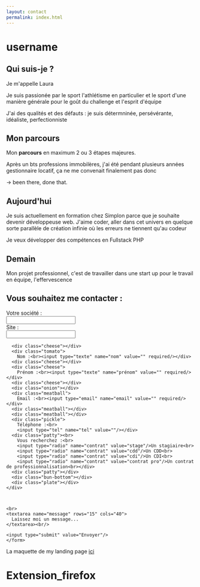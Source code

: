 ```yaml
---
layout: contact
permalink: index.html
---
```


# username

## Qui suis-je ?

Je m'appelle Laura

Je suis passionée par le sport l'athlétisme en particulier et le sport d'une manière générale pour le goût du challenge et l'esprit d'équipe

J'ai des qualités et des défauts :  je suis détermninée, persévérante, idéaliste, perfectionniste

## Mon parcours

Mon **parcours** en maximum 2 ou 3 étapes majeures.

Après un bts professions immobilères, j'ai été pendant plusieurs années gestionnaire locatif, ça ne me convenait finalement pas donc 

-> been there, done that.

## Aujourd'hui

Je suis actuellement en formation chez Simplon parce que je souhaite devenir développeuse web. J'aime coder, aller dans cet univers en quelque sorte parallèle de création infinie où les erreurs ne tiennent qu'au codeur

Je veux développer des compétences en Fullstack PHP

## Demain

Mon projet professionnel, c'est de travailler dans une start up pour le travail en équipe, l'effervescence

  <section class="form">
  <h1>Vous souhaitez me contacter :</h1>
  <form action="https://formspree.io/laura.delahaye@gmail.com"
          method="POST">
    <div class="burger">
      <div class="bun-top">Votre société : <br>
          <input type="texte" name="société" value="" required/><br>
        Site : <br><input type="url" name="société" value="" />
      </div>
      
      <div class="cheese"></div>
      <div class="tomato">
        Nom :<br><input type="texte" name="nom" value="" required/></div>
      <div class="cheese"></div>
      <div class="cheese">
        Prénom :<br><input type="texte" name="prénom" value="" required/></div>
      <div class="cheese"></div>
      <div class="onion"></div>
      <div class="meatball">
        Email :<br><input type="email" name="email" value="" required/></div>
      <div class="meatball"></div>
      <div class="meatball"></div>
      <div class="pickle">
        Téléphone :<br> 
        <input type="tel" name="tel" value=""/></div>
      <div class="patty"><br>
        Vous recherchez :<br> 
        <input type="radio" name="contrat" value="stage"/>Un stagiaire<br>
        <input type="radio" name="contrat" value="cdd"/>Un CDD<br>
        <input type="radio" name="contrat" value="cdi"/>Un CDI<br>
        <input type="radio" name="contrat" value="contrat pro"/>Un contrat de professionnalisation<br></div>
      <div class="patty"></div>
      <div class="bun-bottom"></div>
      <div class="plate"></div>
    </div>
   
 
    
    <br>
    <textarea name="message" rows="15" cols="40">
      Laissez moi un message...
    </textarea><br/>
    
    <input type="submit" value="Envoyer"/>
    </form>
</section>

La maquette de my landing page [ici](https://wireframe.cc/pro/pp/d54e17a44116545)

# Extension_firefox
